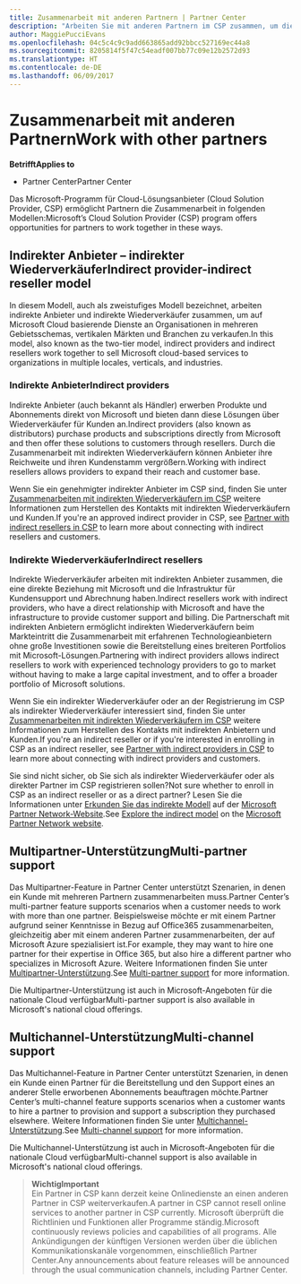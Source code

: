 ```yaml
---
title: Zusammenarbeit mit anderen Partnern | Partner Center
description: "Arbeiten Sie mit anderen Partnern im CSP zusammen, um die Bedürfnisse Ihrer gemeinsamen Kunden zu erfüllen."
author: MaggiePucciEvans
ms.openlocfilehash: 04c5c4c9c9add663865add92bbcc527169ec44a8
ms.sourcegitcommit: 8205814f5f47c54eadf007bb77c09e12b2572d93
ms.translationtype: HT
ms.contentlocale: de-DE
ms.lasthandoff: 06/09/2017
---
```

# <a name="work-with-other-partners"></a><span data-ttu-id="03c30-103">Zusammenarbeit mit anderen Partnern</span><span class="sxs-lookup"><span data-stu-id="03c30-103">Work with other partners</span></span>

**<span data-ttu-id="03c30-104">Betrifft</span><span class="sxs-lookup"><span data-stu-id="03c30-104">Applies to</span></span>**

-  <span data-ttu-id="03c30-105">Partner Center</span><span class="sxs-lookup"><span data-stu-id="03c30-105">Partner Center</span></span>

<span data-ttu-id="03c30-106">Das Microsoft-Programm für Cloud-Lösungsanbieter (Cloud Solution Provider, CSP) ermöglicht Partnern die Zusammenarbeit in folgenden Modellen:</span><span class="sxs-lookup"><span data-stu-id="03c30-106">Microsoft’s Cloud Solution Provider (CSP) program offers opportunities for partners to work together in these ways.</span></span>

## <a name="indirect-provider-indirect-reseller-model"></a><span data-ttu-id="03c30-107">Indirekter Anbieter – indirekter Wiederverkäufer</span><span class="sxs-lookup"><span data-stu-id="03c30-107">Indirect provider-indirect reseller model</span></span>

<span data-ttu-id="03c30-108">In diesem Modell, auch als zweistufiges Modell bezeichnet, arbeiten indirekte Anbieter und indirekte Wiederverkäufer zusammen, um auf Microsoft Cloud basierende Dienste an Organisationen in mehreren Gebietsschemas, vertikalen Märkten und Branchen zu verkaufen.</span><span class="sxs-lookup"><span data-stu-id="03c30-108">In this model, also known as the two-tier model, indirect providers and indirect resellers work together to sell Microsoft cloud-based services to organizations in multiple locales, verticals, and industries.</span></span> 

### <a name="indirect-providers"></a><span data-ttu-id="03c30-109">Indirekte Anbieter</span><span class="sxs-lookup"><span data-stu-id="03c30-109">Indirect providers</span></span> 

<span data-ttu-id="03c30-110">Indirekte Anbieter (auch bekannt als Händler) erwerben Produkte und Abonnements direkt von Microsoft und bieten dann diese Lösungen über Wiederverkäufer für Kunden an.</span><span class="sxs-lookup"><span data-stu-id="03c30-110">Indirect providers (also known as distributors) purchase products and subscriptions directly from Microsoft and then offer these solutions to customers through resellers.</span></span> <span data-ttu-id="03c30-111">Durch die Zusammenarbeit mit indirekten Wiederverkäufern können Anbieter ihre Reichweite und ihren Kundenstamm vergrößern.</span><span class="sxs-lookup"><span data-stu-id="03c30-111">Working with indirect resellers allows providers to expand their reach and customer base.</span></span> 

<span data-ttu-id="03c30-112">Wenn Sie ein genehmigter indirekter Anbieter im CSP sind, finden Sie unter [Zusammenarbeiten mit indirekten Wiederverkäufern im CSP](indirect-provider-tasks-in-partner-center.md) weitere Informationen zum Herstellen des Kontakts mit indirekten Wiederverkäufern und Kunden.</span><span class="sxs-lookup"><span data-stu-id="03c30-112">If you're an approved indirect provider in CSP, see [Partner with indirect resellers in CSP](indirect-provider-tasks-in-partner-center.md) to learn more about connecting with indirect resellers and customers.</span></span> 

### <a name="indirect-resellers"></a><span data-ttu-id="03c30-113">Indirekte Wiederverkäufer</span><span class="sxs-lookup"><span data-stu-id="03c30-113">Indirect resellers</span></span> 

<span data-ttu-id="03c30-114">Indirekte Wiederverkäufer arbeiten mit indirekten Anbieter zusammen, die eine direkte Beziehung mit Microsoft und die Infrastruktur für Kundensupport und Abrechnung haben.</span><span class="sxs-lookup"><span data-stu-id="03c30-114">Indirect resellers work with indirect providers, who have a direct relationship with Microsoft and have the infrastructure to provide customer support and billing.</span></span> <span data-ttu-id="03c30-115">Die Partnerschaft mit indirekten Anbietern ermöglicht indirekten Wiederverkäufern beim Markteintritt die Zusammenarbeit mit erfahrenen Technologieanbietern ohne große Investitionen sowie die Bereitstellung eines breiteren Portfolios mit Microsoft-Lösungen.</span><span class="sxs-lookup"><span data-stu-id="03c30-115">Partnering with indirect providers allows indirect resellers to work with experienced technology providers to go to market without having to make a large capital investment, and to offer a broader portfolio of Microsoft solutions.</span></span> 

<span data-ttu-id="03c30-116">Wenn Sie ein indirekter Wiederverkäufer oder an der Registrierung im CSP als indirekter Wiederverkäufer interessiert sind, finden Sie unter [Zusammenarbeiten mit indirekten Wiederverkäufern im CSP](indirect-reseller-tasks-in-partner-center.md) weitere Informationen zum Herstellen des Kontakts mit indirekten Anbietern und Kunden.</span><span class="sxs-lookup"><span data-stu-id="03c30-116">If you're an indirect reseller or if you're interested in enrolling in CSP as an indirect reseller, see [Partner with indirect providers in CSP](indirect-reseller-tasks-in-partner-center.md) to learn more about connecting with indirect providers and customers.</span></span>

<span data-ttu-id="03c30-117">Sie sind nicht sicher, ob Sie sich als indirekter Wiederverkäufer oder als direkter Partner im CSP registrieren sollen?</span><span class="sxs-lookup"><span data-stu-id="03c30-117">Not sure whether to enroll in CSP as an indirect reseller or as a direct partner?</span></span> <span data-ttu-id="03c30-118">Lesen Sie die Informationen unter [Erkunden Sie das indirekte Modell](https://partner.microsoft.com/cloud-solution-provider/indirect) auf der [Microsoft Partner Network-Website](https://partner.microsoft.com).</span><span class="sxs-lookup"><span data-stu-id="03c30-118">See [Explore the indirect model](https://partner.microsoft.com/cloud-solution-provider/indirect) on the [Microsoft Partner Network website](https://partner.microsoft.com).</span></span>   

## <a name="multi-partner-support"></a><span data-ttu-id="03c30-119">Multipartner-Unterstützung</span><span class="sxs-lookup"><span data-stu-id="03c30-119">Multi-partner support</span></span>

<span data-ttu-id="03c30-120">Das Multipartner-Feature in Partner Center unterstützt Szenarien, in denen ein Kunde mit mehreren Partnern zusammenarbeiten muss.</span><span class="sxs-lookup"><span data-stu-id="03c30-120">Partner Center’s multi-partner feature supports scenarios when a customer needs to work with more than one partner.</span></span> <span data-ttu-id="03c30-121">Beispielsweise möchte er mit einem Partner aufgrund seiner Kenntnisse in Bezug auf Office365 zusammenarbeiten, gleichzeitig aber mit einem anderen Partner zusammenarbeiten, der auf Microsoft Azure spezialisiert ist.</span><span class="sxs-lookup"><span data-stu-id="03c30-121">For example, they may want to hire one partner for their expertise in Office 365, but also hire a different partner who specializes in Microsoft Azure.</span></span> <span data-ttu-id="03c30-122">Weitere Informationen finden Sie unter [Multipartner-Unterstützung](multipartner.md).</span><span class="sxs-lookup"><span data-stu-id="03c30-122">See [Multi-partner support](multipartner.md) for more information.</span></span>

<span data-ttu-id="03c30-123">Die Multipartner-Unterstützung ist auch in Microsoft-Angeboten für die nationale Cloud verfügbar</span><span class="sxs-lookup"><span data-stu-id="03c30-123">Multi-partner support is also available in Microsoft's national cloud offerings.</span></span> 

## <a name="multi-channel-support"></a><span data-ttu-id="03c30-124">Multichannel-Unterstützung</span><span class="sxs-lookup"><span data-stu-id="03c30-124">Multi-channel support</span></span>

<span data-ttu-id="03c30-125">Das Multichannel-Feature in Partner Center unterstützt Szenarien, in denen ein Kunde einen Partner für die Bereitstellung und den Support eines an anderer Stelle erworbenen Abonnements beauftragen möchte.</span><span class="sxs-lookup"><span data-stu-id="03c30-125">Partner Center’s multi-channel feature supports scenarios when a customer wants to hire a partner to provision and support a subscription they purchased elsewhere.</span></span> <span data-ttu-id="03c30-126">Weitere Informationen finden Sie unter [Multichannel-Unterstützung](multichannel.md).</span><span class="sxs-lookup"><span data-stu-id="03c30-126">See [Multi-channel support](multichannel.md) for more information.</span></span>

<span data-ttu-id="03c30-127">Die Multichannel-Unterstützung ist auch in Microsoft-Angeboten für die nationale Cloud verfügbar</span><span class="sxs-lookup"><span data-stu-id="03c30-127">Multi-channel support is also available in Microsoft's national cloud offerings.</span></span>

>**<span data-ttu-id="03c30-128">Wichtig</span><span class="sxs-lookup"><span data-stu-id="03c30-128">Important</span></span>**<br>
<span data-ttu-id="03c30-129">Ein Partner in CSP kann derzeit keine Onlinedienste an einen anderen Partner in CSP weiterverkaufen.</span><span class="sxs-lookup"><span data-stu-id="03c30-129">A partner in CSP cannot resell online services to another partner in CSP currently.</span></span> <span data-ttu-id="03c30-130">Microsoft überprüft die Richtlinien und Funktionen aller Programme ständig.</span><span class="sxs-lookup"><span data-stu-id="03c30-130">Microsoft continuously reviews policies and capabilities of all programs.</span></span> <span data-ttu-id="03c30-131">Alle Ankündigungen der künftigen Versionen werden über die üblichen Kommunikationskanäle vorgenommen, einschließlich Partner Center.</span><span class="sxs-lookup"><span data-stu-id="03c30-131">Any announcements about feature releases will be announced through the usual communication channels, including Partner Center.</span></span> 

